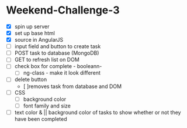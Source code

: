 # Weekend-Challenge-3

- [X] spin up server
- [X] set up base html
- [X] source in AngularJS
- [ ] input field and button to create task
- [ ] POST task to database (MongoDB)
- [ ] GET to refresh list on DOM
- [ ] check box for complete - booleann- 
    - [ ] ng-class - make it look different
- [ ] delete button 
    - [ ]removes task from database and DOM
- [ ] CSS
    - [ ] background color
    - [ ] font family and size
- [ ] text color & || background color of tasks to show whether or not they have been completed
